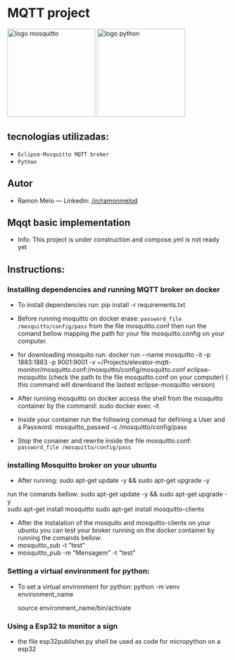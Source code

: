 # MQTT project

<div>
<img src="https://raw.githubusercontent.com/eclipse/mosquitto/master/logo/mosquitto-text-side.svg" alt="logo mosquitto" width="200" height="auto">
<img src="https://user-images.githubusercontent.com/25181517/183423507-c056a6f9-1ba8-4312-a350-19bcbc5a8697.png" alt="logo python" width="200" height="auto">
</div>

## tecnologias utilizadas:

- `Eclipse-Mosquitto MQTT broker`
- `Python`

## Autor

- Ramon Melo — Linkedin: [/in/ramonmelod](https://www.linkedin.com/in/ramonmelod/)

## Mqqt basic implementation

- Info: This project is under construction and compose.yml is not ready yet

## Instructions:

### Installing dependencies and running MQTT broker on docker

- To install dependencies run: pip install -r requirements.txt
- Before running moquitto on docker erase: `password_file /mosquitto/config/pass` from the file mosquitto.conf then run the comand bellow mapping the path for your file mosquitto.config on your computer.

- for downloading mosquito run: docker run --name mosquitto -it -p 1883:1883 -p 9001:9001 -v ~/Projects/elevator-mqtt-monitor/mosquitto.conf:/mosquitto/config/mosquitto.conf eclipse-mosquitto (check the path to the file mosquitto.conf on your computer) ( this command will downloand the lastest eclipse-mosquitto version)

- After running mosquitto on docker access the shell from the mosquitto container by the command: sudo docker exec -it <containerId or name>
- Inside your container run the following commad for defining a User and a Password: mosquitto_passwd -c /mosquitto/config/pass <username>
- Stop the conainer and rewrite inside the file mosquitto.conf: `password_file /mosquitto/config/pass`

### installing Mosquitto broker on your ubuntu

- After running: sudo apt-get update -y && sudo apt-get upgrade -y

run the comands bellow:
sudo apt-get update -y && sudo apt-get upgrade -y  
 sudo apt-get install mosquitto
sudo apt-get install mosquitto-clients

- After the instalation of the mosquito and mosquitto-clients on your ubuntu you can test your broker running on the docker container by running the comands bellow:
- mosquitto_sub -t "test"
- mosquitto_pub -m "Mensagem" -t "test"

### Setting a virtual environment for python:

- To set a virtual environment for python:
  python -m venv environment_name

  source environment_name/bin/activate

### Using a Esp32 to monitor a sign

- the file esp32publisher.py shell be used as code for micropython on a esp32
